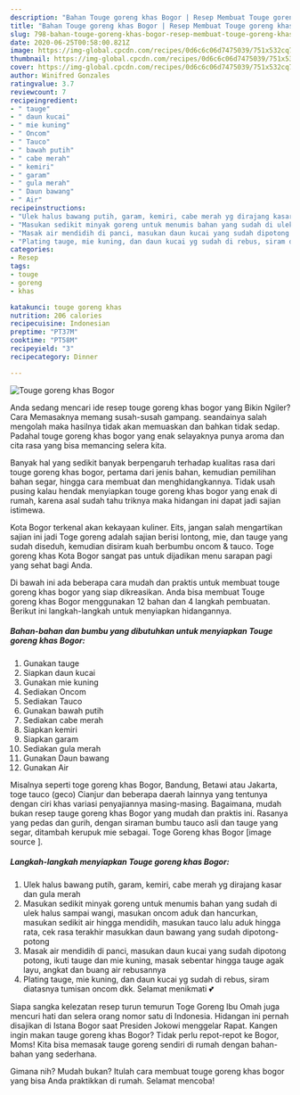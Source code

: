 ```yaml
---
description: "Bahan Touge goreng khas Bogor | Resep Membuat Touge goreng khas Bogor Yang Lezat Sekali"
title: "Bahan Touge goreng khas Bogor | Resep Membuat Touge goreng khas Bogor Yang Lezat Sekali"
slug: 798-bahan-touge-goreng-khas-bogor-resep-membuat-touge-goreng-khas-bogor-yang-lezat-sekali
date: 2020-06-25T00:58:00.821Z
image: https://img-global.cpcdn.com/recipes/0d6c6c06d7475039/751x532cq70/touge-goreng-khas-bogor-foto-resep-utama.jpg
thumbnail: https://img-global.cpcdn.com/recipes/0d6c6c06d7475039/751x532cq70/touge-goreng-khas-bogor-foto-resep-utama.jpg
cover: https://img-global.cpcdn.com/recipes/0d6c6c06d7475039/751x532cq70/touge-goreng-khas-bogor-foto-resep-utama.jpg
author: Winifred Gonzales
ratingvalue: 3.7
reviewcount: 7
recipeingredient:
- " tauge"
- " daun kucai"
- " mie kuning"
- " Oncom"
- " Tauco"
- " bawah putih"
- " cabe merah"
- " kemiri"
- " garam"
- " gula merah"
- " Daun bawang"
- " Air"
recipeinstructions:
- "Ulek halus bawang putih, garam, kemiri, cabe merah yg dirajang kasar dan gula merah"
- "Masukan sedikit minyak goreng untuk menumis bahan yang sudah di ulek halus sampai wangi, masukan oncom aduk dan hancurkan, masukan sedikit air hingga mendidih, masukan tauco lalu aduk hingga rata, cek rasa terakhir masukkan daun bawang yang sudah dipotong-potong"
- "Masak air mendidih di panci, masukan daun kucai yang sudah dipotong potong, ikuti tauge dan mie kuning, masak sebentar hingga tauge agak layu, angkat dan buang air rebusannya"
- "Plating tauge, mie kuning, dan daun kucai yg sudah di rebus, siram diatasnya tumisan oncom dkk. Selamat menikmati 💕"
categories:
- Resep
tags:
- touge
- goreng
- khas

katakunci: touge goreng khas 
nutrition: 206 calories
recipecuisine: Indonesian
preptime: "PT37M"
cooktime: "PT58M"
recipeyield: "3"
recipecategory: Dinner

---
```



![Touge goreng khas Bogor](https://img-global.cpcdn.com/recipes/0d6c6c06d7475039/751x532cq70/touge-goreng-khas-bogor-foto-resep-utama.jpg)

Anda sedang mencari ide resep touge goreng khas bogor yang Bikin Ngiler? Cara Memasaknya memang susah-susah gampang. seandainya salah mengolah maka hasilnya tidak akan memuaskan dan bahkan tidak sedap. Padahal touge goreng khas bogor yang enak selayaknya punya aroma dan cita rasa yang bisa memancing selera kita.

Banyak hal yang sedikit banyak berpengaruh terhadap kualitas rasa dari touge goreng khas bogor, pertama dari jenis bahan, kemudian pemilihan bahan segar, hingga cara membuat dan menghidangkannya. Tidak usah pusing kalau hendak menyiapkan touge goreng khas bogor yang enak di rumah, karena asal sudah tahu triknya maka hidangan ini dapat jadi sajian istimewa.

Kota Bogor terkenal akan kekayaan kuliner. Eits, jangan salah mengartikan sajian ini jadi Toge goreng adalah sajian berisi lontong, mie, dan tauge yang sudah diseduh, kemudian disiram kuah berbumbu oncom &amp; tauco. Toge goreng khas Kota Bogor sangat pas untuk dijadikan menu sarapan pagi yang sehat bagi Anda.


Di bawah ini ada beberapa cara mudah dan praktis untuk membuat touge goreng khas bogor yang siap dikreasikan. Anda bisa membuat Touge goreng khas Bogor menggunakan 12 bahan dan 4 langkah pembuatan. Berikut ini langkah-langkah untuk menyiapkan hidangannya.

<!--inarticleads1-->

##### Bahan-bahan dan bumbu yang dibutuhkan untuk menyiapkan Touge goreng khas Bogor:

1. Gunakan  tauge
1. Siapkan  daun kucai
1. Gunakan  mie kuning
1. Sediakan  Oncom
1. Sediakan  Tauco
1. Gunakan  bawah putih
1. Sediakan  cabe merah
1. Siapkan  kemiri
1. Siapkan  garam
1. Sediakan  gula merah
1. Gunakan  Daun bawang
1. Gunakan  Air


Misalnya seperti toge goreng khas Bogor, Bandung, Betawi atau Jakarta, toge tauco (geco) Cianjur dan beberapa daerah lainnya yang tentunya dengan ciri khas variasi penyajiannya masing-masing. Bagaimana, mudah bukan resep tauge goreng khas Bogor yang mudah dan praktis ini. Rasanya yang pedas dan gurih, dengan siraman bumbu tauco asli dan tauge yang segar, ditambah kerupuk mie sebagai. Toge Goreng khas Bogor [image source ]. 

<!--inarticleads2-->

##### Langkah-langkah menyiapkan Touge goreng khas Bogor:

1. Ulek halus bawang putih, garam, kemiri, cabe merah yg dirajang kasar dan gula merah
1. Masukan sedikit minyak goreng untuk menumis bahan yang sudah di ulek halus sampai wangi, masukan oncom aduk dan hancurkan, masukan sedikit air hingga mendidih, masukan tauco lalu aduk hingga rata, cek rasa terakhir masukkan daun bawang yang sudah dipotong-potong
1. Masak air mendidih di panci, masukan daun kucai yang sudah dipotong potong, ikuti tauge dan mie kuning, masak sebentar hingga tauge agak layu, angkat dan buang air rebusannya
1. Plating tauge, mie kuning, dan daun kucai yg sudah di rebus, siram diatasnya tumisan oncom dkk. Selamat menikmati 💕


Siapa sangka kelezatan resep turun temurun Toge Goreng Ibu Omah juga mencuri hati dan selera orang nomor satu di Indonesia. Hidangan ini pernah disajikan di Istana Bogor saat Presiden Jokowi menggelar Rapat. Kangen ingin makan tauge goreng khas Bogor? Tidak perlu repot-repot ke Bogor, Moms! Kita bisa memasak tauge goreng sendiri di rumah dengan bahan-bahan yang sederhana. 

Gimana nih? Mudah bukan? Itulah cara membuat touge goreng khas bogor yang bisa Anda praktikkan di rumah. Selamat mencoba!
